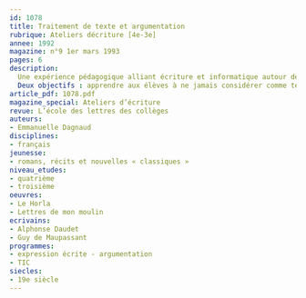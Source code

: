 ```yaml
---
id: 1078
title: Traitement de texte et argumentation 
rubrique: Ateliers décriture [4e-3e]
annee: 1992
magazine: n°9 1er mars 1993
pages: 6
description: 
  Une expérience pédagogique alliant écriture et informatique autour de deux textes sur la chasse extraits des « Lettres de mon moulin », de Daudet et du « Horla », de Maupassant…
  Deux objectifs : apprendre aux élèves à ne jamais considérer comme terminé le premier jet d’une production écrite ; les conduire vers les écrits argumentatifs…
article_pdf: 1078.pdf
magazine_special: Ateliers d’écriture
revue: L’école des lettres des collèges
auteurs:
- Emmanuelle Dagnaud
disciplines:
- français
jeunesse:
- romans, récits et nouvelles « classiques »
niveau_etudes:
- quatrième
- troisième
oeuvres:
- Le Horla
- Lettres de mon moulin
ecrivains:
- Alphonse Daudet
- Guy de Maupassant
programmes:
- expression écrite - argumentation
- TIC
siecles:
- 19e siècle
---
```

